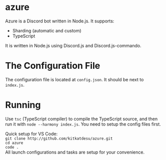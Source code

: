 # azure
Azure is a Discord bot written in Node.js.
It supports:
* Sharding (automatic and custom)
* TypeScript


It is written in Node.js using Discord.js and Discord.js-commando.

# The Configuration File
The configuration file is located at `config.json`. It should be next to `index.js`.  
<Setup guide coming soon>  

# Running
Use `tsc` (TypeScript compiler) to compile the TypeScript source, and then run it with `node --harmony index.js`. You need to setup the config files first.

Quick setup for VS Code:  
`git clone http://github.com/kitkatdesu/azure.git`  
`cd azure`    
`code .`  
All launch configurations and tasks are setup for your convenience.